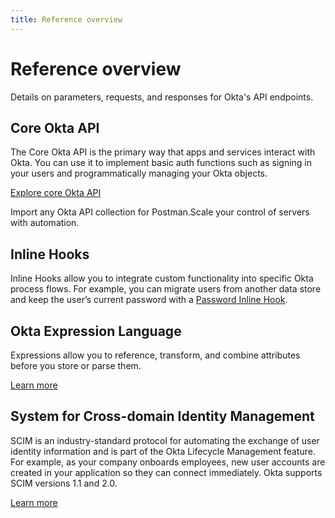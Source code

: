 ```yaml
---
title: Reference overview
---
```


# Reference overview

Details on parameters, requests, and responses for Okta's API endpoints.

## Core Okta API

The Core Okta API is the primary way that apps and services interact with Okta. You can use it to implement basic auth functions such as signing in your users and programmatically managing your Okta objects.

[Explore core Okta API](/docs/reference/core-okta-api/)

<Cards><Card href="/docs/concepts/authentication/" :showHeaderIcon=false cardTitle="Postman Collections" :showFooter=true>Import any Okta API collection for Postman.</Card><Card href="/docs/concepts/oauth-openid/" :showHeaderIcon=false cardTitle="Advanced Service Access API" :showFooter=true>Scale your control of servers with automation.</Card></Cards>

## Inline Hooks

Inline Hooks allow you to integrate custom functionality into specific Okta process flows.
For example, you can migrate users from another data store and keep the user’s current password with a [Password Inline Hook](/docs/reference/password-hook/).

## Okta Expression Language

Expressions allow you to reference, transform, and combine attributes before you store or parse them.

[Learn more](/docs/reference/okta-expression-language/)

## System for Cross-domain Identity Management

SCIM is an industry-standard protocol for automating the exchange of user identity information and is part of the Okta Lifecycle Management feature. For example, as your company onboards employees, new user accounts are created in your application so they can connect immediately. Okta supports SCIM versions 1.1 and 2.0.

[Learn more](/docs/reference/scim/)
 
